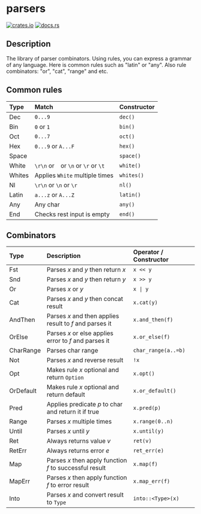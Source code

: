 # parsers

[![crates.io](https://img.shields.io/crates/v/parsers.svg)](https://crates.io/crates/parsers)
[![docs.rs](https://docs.rs/parsers/badge.svg)](https://docs.rs/parsers/latest/parsers/)

## Description
The library of parser combinators.
Using rules, you can express a grammar of any language.
Here is common rules such as "latin" or "any". Also rule combinators: "or", "cat", "range" and etc.

## Common rules
| Type   | Match                                 | Constructor |
|:-------|:--------------------------------------|:------------|
| Dec    | `0...9`                               | `dec()`     |
| Bin    | `0` or `1`                            | `bin()`     |
| Oct    | `0...7`                               | `oct()`     |
| Hex    | `0...9` or `A...F`                    | `hex()`     |
| Space  | ` `                                   | `space()`   |
| White  | `\r\n` or ` ` or `\n` or `\r` or `\t` | `white()`   |
| Whites | Applies `White` multiple times        | `whites()`  |
| Nl     | `\r\n` or `\n` or `\r`                | `nl()`      |
| Latin  | `a...z` or `A...Z`                    | `latin()`   |
| Any    | Any char                              | `any()`     |
| End    | Checks rest input is empty            | `end()`     |

## Combinators
| Type      | Description                                             | Operator / Constructor  |
|:----------|:--------------------------------------------------------|:------------------------|
| Fst       | Parses *x* and *y* then return *x*                      | `x << y`                |
| Snd       | Parses *x* and *y* then return *y*                      | `x >> y`                |
| Or        | Parses *x* or *y*                                       | <code>x &#124; y</code> |
| Cat       | Parses *x* and *y* then concat result                   | `x.cat(y)`              |
| AndThen   | Parses *x* and then applies result to *f* and parses it | `x.and_then(f)`         |
| OrElse    | Parses *x* or else applies error to *f* and parses it   | `x.or_else(f)`          |
| CharRange | Parses char range                                       | `char_range(a..=b)`     |
| Not       | Parses *x* and reverse result                           | `!x`                    |
| Opt       | Makes rule *x* optional and return `Option`             | `x.opt()`               |
| OrDefault | Makes rule *x* optional and return default              | `x.or_default()`        |
| Pred      | Applies predicate *p* to char and return it if true     | `x.pred(p)`             |
| Range     | Parses *x* multiple times                               | `x.range(0..n)`         |
| Until     | Parses *x* until *y*                                    | `x.until(y)`            |
| Ret       | Always returns value *v*                                | `ret(v)`                |
| RetErr    | Always returns error *e*                                | `ret_err(e)`            |
| Map       | Parses *x* then apply function *f* to successful result | `x.map(f)`              |
| MapErr    | Parses *x* then apply function *f* to error result      | `x.map_err(f)`          |
| Into      | Parses *x* and convert result to `Type`                 | `into::<Type>(x)`       |
